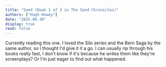 ```yaml
---
title: "Sand (Book 1 of 3 in The Sand Chronicles)"
authors: ["Hugh Howey"]
date: "2025-06-30"
display: true
read: false
---
```


Currently reading this one. I loved the Silo series and the Bern Saga by the same author, so I thought I'd give it it a go. I can usually rip through his books really fast, I don't know if it's because he writes them like they're screenplays? Or I'm just eager to find out what happened.